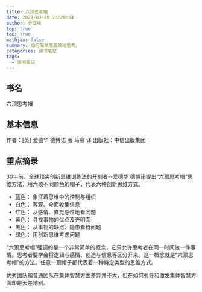 ```yaml
---
title: 六顶思考帽
date: 2021-03-28 23:20:04
author: 乔亚峰
top: true
toc: true
mathjax: false
summary: 如何简单而高效地思考。
categories: 读书笔记
tags:
  - 读书笔记
---
```


##  书名  
六顶思考帽

## 基本信息
作者：[英] 爱德华 德博诺 著    马睿 译
出版社：中信出版集团

## 重点摘录 

30年前，全球顶尖创新思维训练法的开创者--爱德华 德博诺提出“六顶思考帽”思维方法，用六顶不同颜色的帽子，代表六种创新思维方式。

- 蓝色： 象征着思维中的控制与组织
- 白色： 客观、全面收集信息
- 红色： 从感情、直觉感性地看问题
- 黄色： 寻找事物的优点及光明面
- 黑色： 从事物的缺点、隐患看待问题
- 绿色： 用创新思维考虑问题

“六顶思考帽”强调的是一个非常简单的概念，它只允许思考者在同一时间做一件事情。思考者要学会将逻辑与感情、创造与信息等区分开来。这一概念就是“六顶思考帽”的方法。任意一顶帽子都代表着一种特定类型的思维方式。



优秀团队和普通团队在集体智慧方面差异并不大，但在如何引导和激发集体智慧方面却是天差地别。




